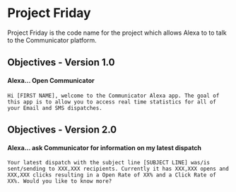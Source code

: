 # Project Friday
Project Friday is the code name for the project which allows Alexa to to talk to the Communicator platform.

## Objectives - Version 1.0

#### Alexa... Open Communicator

```
Hi [FIRST NAME], welcome to the Communicator Alexa app. The goal of this app is to allow you to access real time statistics for all of your Email and SMS dispatches.
```

## Objectives - Version 2.0

#### Alexa... ask Communicator for information on my latest dispatch

```
Your latest dispatch with the subject line [SUBJECT LINE] was/is sent/sending to XXX,XXX recipients. Currently it has XXX,XXX opens and XXX,XXX clicks resulting in a Open Rate of XX% and a Click Rate of XX%. Would you like to know more?
```
